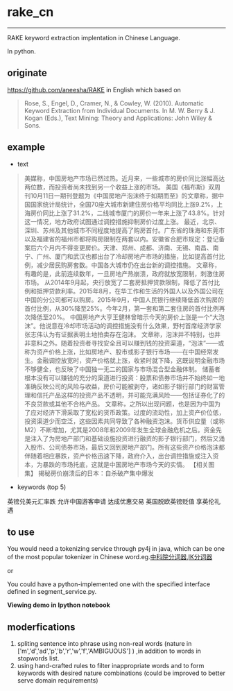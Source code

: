 # rake_cn
---
RAKE keyword extraction implentation in Chinese Language.

In python.

## originate 
  https://github.com/aneesha/RAKE in English
  which based on 
  > Rose, S., Engel, D., Cramer, N., & Cowley, W. (2010). Automatic Keyword Extraction from Individual Documents. In M. W. Berry & J. Kogan (Eds.), Text Mining: Theory and Applications: John Wiley & Sons.

## example
* text

>美媒称，中国房地产市场已然过热。近月来，一些城市的房价同比涨幅高达两位数，而投资者尚未找到另一个收益上涨的市场。
>美国《福布斯》双周刊10月11日一期刊登题为《中国房地产泡沫终于如期而至》的文章称，据中国国家统计局统计，全国70座大城市新建住房价格平均同比上涨9.2%，上海房价同比上涨了31.2%，二线城市厦门的房价一年来上涨了43.8%。针对这一情况，地方政府试图通过调控措施抑制房价过度上涨。
>最近，北京、深圳、苏州及其他城市不同程度地提高了购房首付。广东省的珠海和东莞市以及福建省的福州市都将购房限制在两套以内。安徽省合肥市规定：登记备案后六个月内不得变更房价。天津、郑州、成都、济南、无锡、南昌、南宁、广州、厦门和武汉也都出台了冷却房地产市场的措施，比如提高首付比例，减少居民购房套数。中国各大城市仍在出台新的调控措施。
>文章称，有趣的是，此前连续数年，一旦房地产热崩溃，政府就放宽限制，刺激住房市场。
>从2014年9月起，央行放宽了二套房抵押贷款限制，降低了首付比例和抵押贷款利率。2015年8月，在华工作和生活的外国人以及外国公司在中国的分公司都可以购房。2015年9月，中国人民银行继续降低首次购房的首付比例，从30%降至25%。今年2月，第一套和第二套住房的首付比例再次降低至20%。
>中国房地产大亨王健林曾暗示今天的房价上涨是一个“大泡沫”。他说意在冷却市场活动的调控措施没有什么效果，野村首席经济学家张志伟认为有证据表明土地拍卖存在泡沫。
>文章称，泡沫并不特别，也并非意料之外。随着投资者寻找安全且可以赚到钱的投资渠道，“泡沫”——或称为资产价格上涨，比如房地产、股市或影子银行市场——在中国经常发生。金融调控放宽时，资产价格就上涨，收紧时就下降，这既说明金融市场不够健全，也反映了中国独一无二的国家与市场混合型金融体制。
>储蓄者根本没有可以赚钱的充分的渠道进行投资：股票和债券市场并不始终如一地准确反映公司的风险与收益，房价可能被剥夺，诸如影子银行部门的财富管理和信托产品这样的投资产品不透明，并可能充满风险——包括证券化了的不良贷款或其他不合格产品。
>文章称，之所以出现问题，也是因为中国为了应对经济下滑采取了宽松的货币政策。过度的流动性，加上资产价位低，投资渠道少而空泛，这些因素共同导致了各种融资泡沫。货币供应量（或称M2）不断增加，尤其是2008年和2009年发生全球金融危机之后。资金先是注入了为房地产部门和基础设施投资进行融资的影子银行部门，然后又涌入股市、公司债券市场，最后又回到房地产部门。所有这些资产价格泡沫都伴随着相应暴跌，资产价格迅速下降，政府介入，出台调控措施或注入资本，为暴跌的市场托底，这就是中国房地产市场今天的实情。
>【相关图集】
>揭秘房价崩溃后的日本：自杀破产集中爆发

* keywords (top 5)

英镑兑美元汇率跌
允许中国游客申请
达成优惠交易
英国脱欧英镑贬值
享英伦礼遇

## to use
  You would need a tokenizing service through py4j in java, which can be one of the most popular tokenizer in Chinese word.eg.[中科院分词器](http://ictclas.nlpir.org/),[IK分词器](https://github.com/wks/ik-analyzer)
  
  
  or
  
  You could have a python-implemented one with the specified interface defined in segment_service.py.
  
  **Viewing demo in Ipython notebook**

## moderfications
  1. spliting sentence into phrase using non-real words (nature in ['m','d','ad','p','b','r','w','f','AMBIGUOUS'] ) ,in addition to words in stopwords list.
  2. using hand-crafted rules to filter inappropriate words and to form keywords with desired nature combinations (could be improved to better serve domain requirements)
  
